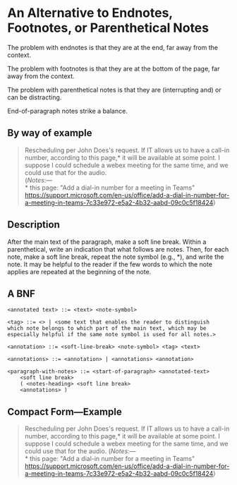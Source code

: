 An Alternative to Endnotes, Footnotes, or Parenthetical Notes
=============================================================

The problem with endnotes is that they are at the end, far away from the context.

The problem with footnotes is that they are at the bottom of the page, far away from the context.

The problem with parenthetical notes is that they are (interrupting and) or can be distracting.

End-of-paragraph notes strike a balance.

By way of example
-----------------

> Rescheduling per John Does's request.
> If IT allows us to have a call-in number,
> according to this page,\* it will be available at some point.
> I suppose I could schedule a webex meeting for the same time,
> and we could use that for the audio.<br/>
> (_Notes_:&mdash;<br/>\* this page:
> "Add a dial-in number for a meeting in Teams"
> https://support.microsoft.com/en-us/office/add-a-dial-in-number-for-a-meeting-in-teams-7c33e972-e5a2-4b32-aabd-09c0c5f18424)

Description
-----------

After the main text of the paragraph, make a soft line break.
Within a parenthetical, write an indication that what follows are notes.
Then, for each note, make a soft line break, repeat the note symbol (e.g., \*), and write the note.
It may be helpful to the reader if the few words to which the note applies are repeated at the beginning of the note.

A BNF
-----

    <annotated text> ::= <text> <note-symbol>
    
    <tag> ::= <> | <some text that enables the reader to distinguish
    which note belongs to which part of the main text, which may be
    especially helpful if the same note symbol is used for all notes.>
    
    <annotation> ::= <soft-line-break> <note-symbol> <tag> <text>
    
    <annotations> ::= <annotation> | <annotations> <annotation>
    
    <paragraph-with-notes> ::= <start-of-paragraph> <annotated-text>
        <soft line break>
        ( <notes-heading> <soft line break>
        <annotations> )

Compact Form&mdash;Example
--------------------------

> Rescheduling per John Does's request.
> If IT allows us to have a call-in number,
> according to this page,\* it will be available at some point.
> I suppose I could schedule a webex meeting for the same time,
> and we could use that for the audio. (_Notes_:&mdash;<br/>
> \* this page:
> "Add a dial-in number for a meeting in Teams"
> https://support.microsoft.com/en-us/office/add-a-dial-in-number-for-a-meeting-in-teams-7c33e972-e5a2-4b32-aabd-09c0c5f18424)
